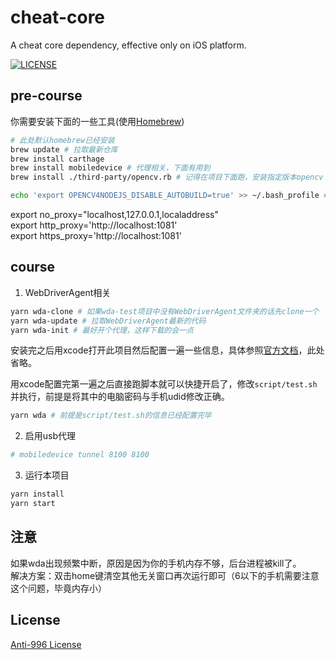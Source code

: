 # cheat-core
A cheat core dependency, effective only on iOS platform.

[![LICENSE](https://img.shields.io/badge/license-Anti%20996-blue.svg)](https://github.com/996icu/996.ICU/blob/master/LICENSE)

## pre-course
你需要安装下面的一些工具(使用[Homebrew](https://brew.sh/))
```bash
# 此处默认homebrew已经安装
brew update # 拉取最新仓库
brew install carthage
brew install mobiledevice # 代理相关，下面有用到
brew install ./third-party/opencv.rb # 记得在项目下面跑，安装指定版本opencv
```

```bash
echo 'export OPENCV4NODEJS_DISABLE_AUTOBUILD=true' >> ~/.bash_profile # 设置环境变量, ，跳过重复安装opencv

```

export no_proxy="localhost,127.0.0.1,localaddress"  
export http_proxy='http://localhost:1081'  
export https_proxy='http://localhost:1081'  

## course
1. WebDriverAgent相关
```bash
yarn wda-clone # 如果wda-test项目中没有WebDriverAgent文件夹的话先clone一个
yarn wda-update # 拉取WebDriverAgent最新的代码
yarn wda-init # 最好开个代理，这样下载的会一点
```
安装完之后用xcode打开此项目然后配置一遍一些信息，具体参照[官方文档](https://github.com/facebook/WebDriverAgent)，此处省略。

用xcode配置完第一遍之后直接跑脚本就可以快捷开启了，修改`script/test.sh`并执行，前提是将其中的电脑密码与手机udid修改正确。
```bash
yarn wda # 前提是script/test.sh的信息已经配置完毕
```

2. 启用usb代理
```bash
# mobiledevice tunnel 8100 8100
```

3. 运行本项目
```bash
yarn install
yarn start
```
## 注意  
如果wda出现频繁中断，原因是因为你的手机内存不够，后台进程被kill了。  
解决方案：双击home键清空其他无关窗口再次运行即可（6以下的手机需要注意这个问题，毕竟内存小）

## License
[Anti-996 License](https://github.com/996icu/996.ICU/blob/master/LICENSE)
